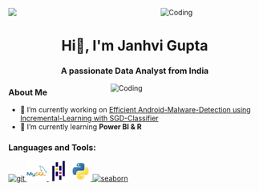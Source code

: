 
[![](https://visitcount.itsvg.in/api?id=adarshgupta0040&label=Profile%20Views&color=6&icon=5&pretty=false)](https://visitcount.itsvg.in)
<img align="right" alt="Coding" width="200" src="https://user-images.githubusercontent.com/74038190/221352989-518609ab-b4d1-459e-929f-a08cd2bd9b3c.gif">
<h1 align="center">Hi👋, I'm Janhvi Gupta</h1>
<h3 align="center">A passionate Data Analyst from India</h3> 

<img align="right" alt="Coding" width="300" src="[https://user-images.githubusercontent.com/74038190/212750672-2f3f2b50-c84f-4ed8-a60a-849ae69ff9df.gif](https://cdnl.iconscout.com/lottie/free/preview/free-working-chart-animation-download-in-lottie-json-gif-static-svg-file-formats--analytics-logo-finance-document-report-business-marketing-pack-animations-6838875.mp4)">

### About Me

- 🔭 I’m currently working on [Efficient Android-Malware-Detection using Incremental-Learning with SGD-Classifier](https://github.com/Janhvi623/Efficient-Android-Malware-Detection-using-Incremental-Learning-with-SGD-Classifier)
- 🌱 I’m currently learning **Power BI & R**

<h3 align="left">Languages and Tools:</h3>
 <a href="https://git-scm.com/" target="_blank" rel="noreferrer"> <img src="https://www.vectorlogo.zone/logos/git-scm/git-scm-icon.svg" alt="git" width="40" height="40"/> </a> <a href="https://www.mysql.com/" target="_blank" rel="noreferrer"> <img src="https://raw.githubusercontent.com/devicons/devicon/master/icons/mysql/mysql-original-wordmark.svg" alt="mysql" width="40" height="40"/> </a> <img src="https://raw.githubusercontent.com/devicons/devicon/2ae2a900d2f041da66e950e4d48052658d850630/icons/pandas/pandas-original.svg" alt="pandas" width="40" height="40"/> </a> <a href="https://www.python.org" target="_blank" rel="noreferrer"> <img src="https://raw.githubusercontent.com/devicons/devicon/master/icons/python/python-original.svg" alt="python" width="40" height="40"/> </a> <a href="https://seaborn.pydata.org/" target="_blank" rel="noreferrer"> <img src="https://seaborn.pydata.org/_images/logo-mark-lightbg.svg" alt="seaborn" width="40" height="40"/> </a>

